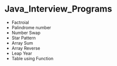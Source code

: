 # Java_Interview_Programs

* Factroial
* Palindrome number
* Number Swap
* Star Pattern
* Array Sum
* Array Reverse
* Leap Year
* Table using Function